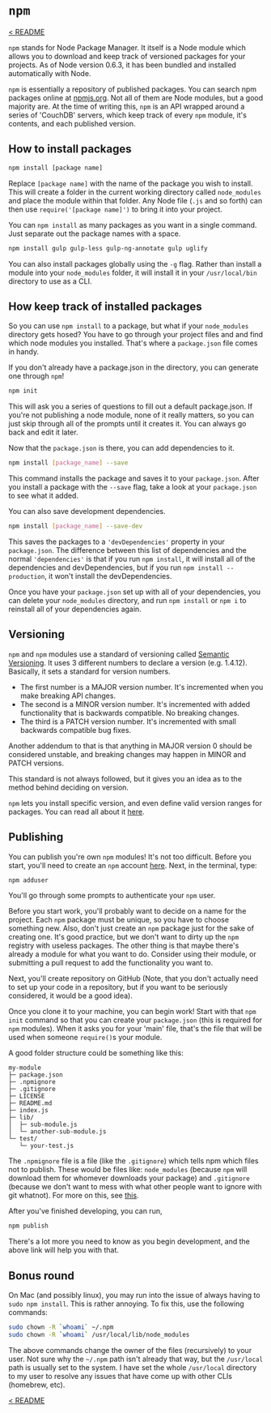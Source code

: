 # `npm`

[< README](README.md)

`npm` stands for Node Package Manager. It itself is a Node module which allows
you to download and keep track of versioned packages for your projects. As of
Node version 0.6.3, it has been bundled and installed automatically with Node.

`npm` is essentially a repository of published packages. You can search npm
packages online at [npmjs.org](https://www.npmjs.org/). Not all of them are Node
modules, but a good majority are. At the time of writing this, `npm` is an API
wrapped around a series of 'CouchDB' servers, which keep track of every `npm`
module, it's contents, and each published version.

## How to install packages

```bash
npm install [package name]
```

Replace `[package name]` with the name of the package you wish to install. This
will create a folder in the current working directory called `node_modules` and
place the module within that folder. Any Node file (`.js` and so forth) can then
use `require('[package name]')` to bring it into your project.

You can `npm install` as many packages as you want in a single command. Just
separate out the package names with a space.

```bash
npm install gulp gulp-less gulp-ng-annotate gulp uglify
```

You can also install packages globally using the `-g` flag. Rather than install
a module into your `node_modules` folder, it will install it in your
`/usr/local/bin` directory to use as a CLI.

## How keep track of installed packages

So you can use `npm install` to a package, but what if your `node_modules`
directory gets hosed? You have to go through your project files and and find
which node modules you installed. That's where a `package.json` file comes in
handy.

If you don't already have a package.json in the directory, you can generate one
through `npm`!

```bash
npm init
```

This will ask you a series of questions to fill out a default package.json. If
you're not publishing a node module, none of it really matters, so you can just
skip through all of the prompts until it creates it. You can always go back and
edit it later.

Now that the `package.json` is there, you can add dependencies to it.

```bash
npm install [package_name] --save
```

This command installs the package and saves it to your `package.json`. After you
install a package with the `--save` flag, take a look at your `package.json` to
see what it added.

You can also save development dependencies.

```bash
npm install [package_name] --save-dev
```

This saves the packages to a `'devDependencies'` property in your
`package.json`. The difference between this list of dependencies and the normal
`'dependencies'` is that if you run `npm install`, it will install all of the
dependencies and devDependencies, but if you run `npm install --production`, it
won't install the devDependencies.

Once you have your `package.json` set up with all of your dependencies, you can
delete your `node_modules` directory, and run `npm install` or `npm i` to
reinstall all of your dependencies again.

## Versioning

`npm` and `npm` modules use a standard of versioning called
[Semantic Versioning](http://semver.org/). It uses 3 different numbers to
declare a version (e.g. 1.4.12). Basically, it sets a standard for version
numbers.

* The first number is a MAJOR version number. It's incremented when you make
breaking API changes.
* The second is a MINOR version number. It's incremented with added
functionality that is backwards compatible. No breaking changes.
* The third is a PATCH version number. It's incremented with small backwards
compatible bug fixes.

Another addendum to that is that anything in MAJOR version 0 should be
considered unstable, and breaking changes may happen in MINOR and PATCH
versions.

This standard is not always followed, but it gives you an idea as to the method
behind deciding on version.

`npm` lets you install specific version, and even define valid version ranges
for packages. You can read all about it [here](https://www.npmjs.org/doc/).

## Publishing

You can publish you're own `npm` modules! It's not too difficult. Before you
start, you'll need to create an `npm` account
[here](https://www.npmjs.org/signup). Next, in the terminal, type:

```bash
npm adduser
```

You'll go through some prompts to authenticate your `npm` user.

Before you start work, you'll probably want to decide on a name for the project.
Each `npm` package must be unique, so you have to choose something new. Also,
don't just create an `npm` package just for the sake of creating one. It's good
practice, but we don't want to dirty up the `npm` registry with useless
packages. The other thing is that maybe there's already a module for what you
want to do. Consider using their module, or submitting a pull request to add the
functionality you want to.

Next, you'll create repository on GitHub (Note, that you don't actually need to
set up your code in a repository, but if you want to be seriously considered, it
would be a good idea).

Once you clone it to your machine, you can begin work! Start with that
`npm init` command so that you can create your `package.json` (this is required
for `npm` modules). When it asks you for your 'main' file, that's the file that
will be used when someone `require()`s your module.

A good folder structure could be something like this:

```
my-module
├─ package.json
├─ .npmignore
├─ .gitignore
├─ LICENSE
├─ README.md
├─ index.js
├─ lib/
│  ├─ sub-module.js
│  └─ another-sub-module.js
└─ test/
   └─ your-test.js
```

The `.npmignore` file is a file (like the `.gitignore`) which tells npm which
files not to publish. These would be files like: `node_modules` (because `npm`
will download them for whomever downloads your package) and `.gitignore`
(because we don't want to mess with what other people want to ignore with git
whatnot). For more on this, see [this](https://www.npmjs.org/doc/misc/npm-developers.html).

After you've finished developing, you can run,

```bash
npm publish
```

There's a lot more you need to know as you begin development, and the above link
will help you with that.

## Bonus round

On Mac (and possibly linux), you may run into the issue of always having to
`sudo npm install`. This is rather annoying. To fix this, use the following
commands:

```bash
sudo chown -R `whoami` ~/.npm
sudo chown -R `whoami` /usr/local/lib/node_modules
```

The above commands change the owner of the files (recursively) to your user. Not
sure why the `~/.npm` path isn't already that way, but the `/usr/local` path
is usually set to the system. I have set the whole `/usr/local` directory to my
user to resolve any issues that have come up with other CLIs (homebrew, etc).

[< README](README.md)
